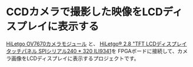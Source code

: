 CCDカメラで撮影した映像をLCDディスプレイに表示する
============================================

[HiLetgo OV7670カメラモジュール](https://www.amazon.co.jp/gp/product/B071JHKQCZ/) と、
[HiLetgo® 2.8 "TFT LCDディスプレイ タッチパネル SPIシリアル240 * 320 ILI9341](https://www.amazon.co.jp/gp/product/B072N551V3/)を
FPGAボードに接続して、カメラ画像をLCDディスプレイに表示するプロジェクトです。

